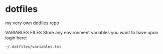 dotfiles
========

my very own dotfiles repo


VARIABLES FILES
Store any environment variables you want to have upon login here:
```
~/.dotfiles/variables.txt
```

